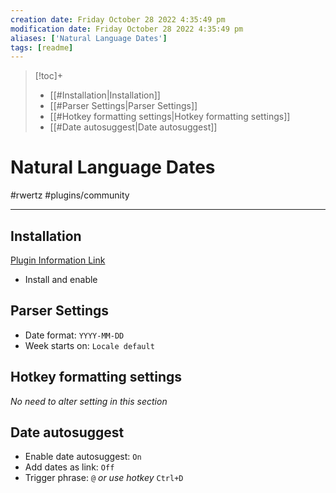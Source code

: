 ```yaml
---
creation date: Friday October 28 2022 4:35:49 pm
modification date: Friday October 28 2022 4:35:49 pm
aliases: ['Natural Language Dates'] 
tags: [readme] 
---
```

> [!toc]+
> - [[#Installation|Installation]]
> - [[#Parser Settings|Parser Settings]]
> - [[#Hotkey formatting settings|Hotkey formatting settings]]
> - [[#Date autosuggest|Date autosuggest]]

# Natural Language Dates
#rwertz #plugins/community 

---
## Installation
[Plugin Information Link](obsidian://show-plugin?id=nldates-obsidian)
- Install and enable

## Parser Settings
- Date format: `YYYY-MM-DD`
- Week starts on: `Locale default`

## Hotkey formatting settings
*No need to alter setting in this section*

## Date autosuggest
- Enable date autosuggest: `On`
- Add dates as link: `Off`
- Trigger phrase: `@`  *or use hotkey* `Ctrl+D`
